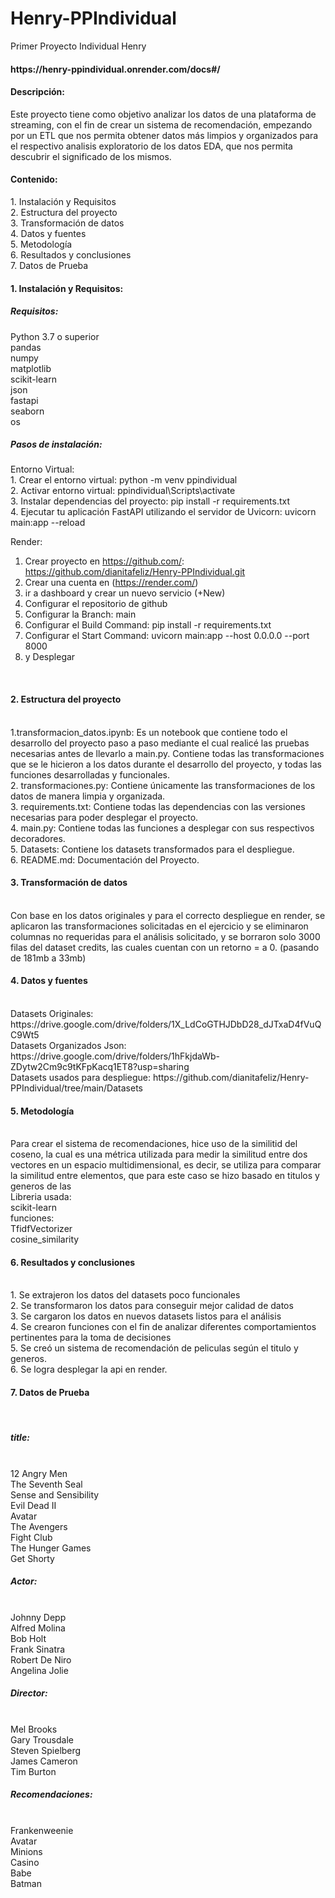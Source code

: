 # Henry-PPIndividual
Primer Proyecto Individual Henry<br>
<h4> https://henry-ppindividual.onrender.com/docs#/ </h4>
<h4>Descripción:</h4>
Este proyecto tiene como objetivo analizar los datos de una plataforma de streaming, con el fin de crear un sistema de recomendación, empezando por un ETL que nos permita obtener datos más limpios y organizados para el respectivo analisis exploratorio de los datos EDA, que nos permita descubrir el significado de los mismos.
<h4>Contenido:</h4>
1. Instalación y Requisitos <br>
2. Estructura del proyecto <br>
3. Transformación de datos <br>
4. Datos y fuentes <br>
5. Metodología <br>
6. Resultados y conclusiones <br>
7. Datos de Prueba <br>

<h4>1. Instalación y Requisitos:</h4> 
<h5>Requisitos:</h5> 
Python 3.7 o superior <br>
pandas <br>
numpy <br>
matplotlib <br>
scikit-learn <br>
json <br>
fastapi <br>
seaborn <br>
os <br>

<h5>Pasos de instalación:</h5> 
Entorno Virtual: <br>
1. Crear el entorno virtual: python -m venv ppindividual <br>
2. Activar entorno virtual: ppindividual\Scripts\activate <br>
3. Instalar dependencias del proyecto: pip install -r requirements.txt <br>
4. Ejecutar tu aplicación FastAPI utilizando el servidor de Uvicorn: uvicorn main:app --reload <br>

Render: <br>
1. Crear proyecto en https://github.com/: https://github.com/dianitafeliz/Henry-PPIndividual.git 
2. Crear una cuenta en (https://render.com/)
3. ir a dashboard y crear un nuevo servicio (+New)
4. Configurar el repositorio de github 
5. Configurar la Branch: main
6. Configurar el Build Command: pip install -r requirements.txt
7. Configurar el Start Command: uvicorn main:app --host 0.0.0.0 --port 8000
8. y Desplegar
 <br>
<h4>2. Estructura del proyecto</h4>
 <br>
1.transformacion_datos.ipynb: Es un notebook que contiene todo el desarrollo del proyecto paso a paso mediante el cual realicé las pruebas necesarias antes de llevarlo a main.py. Contiene todas las transformaciones que se le hicieron a los datos durante el desarrollo del proyecto, y todas las funciones desarrolladas y funcionales. <br>
2. transformaciones.py: Contiene únicamente las transformaciones de los datos de manera limpia y organizada. <br>
3. requirements.txt: Contiene todas las dependencias con las versiones necesarias para poder desplegar el proyecto. <br>
4. main.py: Contiene todas las funciones a desplegar con sus respectivos decoradores. <br>
5. Datasets: Contiene los datasets transformados para el despliegue. <br>
6. README.md: Documentación del Proyecto. <br>

<h4>3. Transformación de datos</h4> <br>
Con base en los datos originales y para el correcto despliegue en render, se aplicaron las transformaciones solicitadas en el ejercicio y se eliminaron columnas no requeridas para el análisis solicitado, y se borraron solo 3000 filas del dataset credits, las cuales cuentan con un retorno = a 0. (pasando de 181mb a 33mb) <br>

<h4>4. Datos y fuentes </h4> <br>
Datasets Originales: https://drive.google.com/drive/folders/1X_LdCoGTHJDbD28_dJTxaD4fVuQC9Wt5 <br>
Datasets Organizados Json: https://drive.google.com/drive/folders/1hFkjdaWb-ZDytw2Cm9c9tKFpKacq1ET8?usp=sharing <br>
Datasets usados para despliegue: https://github.com/dianitafeliz/Henry-PPIndividual/tree/main/Datasets <br>

<h4>5. Metodología</h4> <br>
Para crear el sistema de recomendaciones, hice uso de la similitid del coseno, la cual es una métrica utilizada para medir la similitud entre dos vectores en un espacio multidimensional, es decir, se utiliza para comparar la similitud entre elementos, que para este caso se hizo basado en titulos y generos de las  <br>
Libreria usada: <br>
scikit-learn <br>
funciones:  <br>
TfidfVectorizer <br>
cosine_similarity <br>

<h4>6. Resultados y conclusiones</h4> <br>
1. Se extrajeron los datos del datasets poco funcionales <br>
2. Se transformaron los datos para conseguir mejor calidad de datos <br>
3. Se cargaron los datos en nuevos datasets listos para el análisis <br>
4. Se crearon funciones con el fin de analizar diferentes comportamientos pertinentes para la toma de decisiones <br>
5. Se creó un sistema de recomendación de peliculas según el titulo y generos. <br>
6. Se logra desplegar la api en render. <br>

<h4>7. Datos de Prueba </h4> <br>
<h5>title:</h5><br>
12 Angry Men<br>
The Seventh Seal<br>
Sense and Sensibility<br>
Evil Dead II<br>
Avatar<br>
The Avengers<br>
Fight Club<br>
The Hunger Games<br>
Get Shorty<br>

<h5>Actor:</h5><br>
Johnny Depp <br>
Alfred Molina <br>
Bob Holt <br>
Frank Sinatra <br>
Robert De Niro <br>
Angelina Jolie <br>

<h5>Director: </h5><br>
Mel Brooks <br>
Gary Trousdale <br>
Steven Spielberg <br>
James Cameron <br>
Tim Burton <br>

<h5>Recomendaciones: </h5><br>
Frankenweenie <br>
Avatar <br>
Minions <br>
Casino <br>
Babe <br>
Batman <br>
